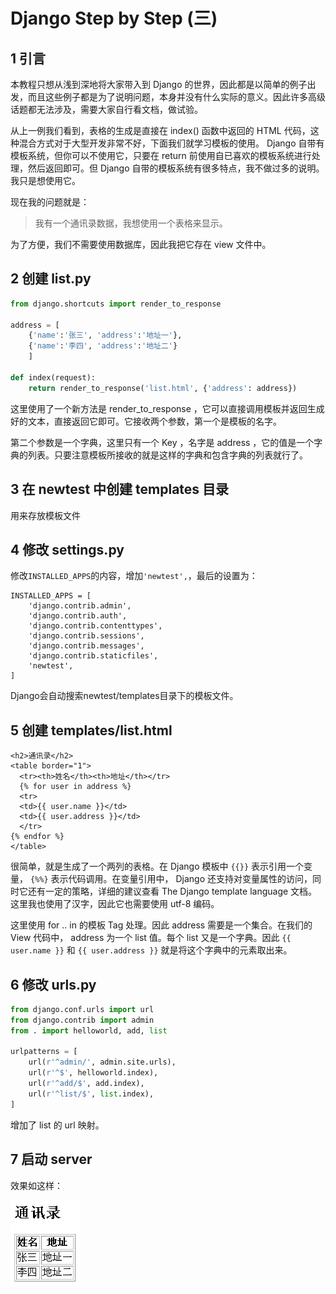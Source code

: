 # Django Step by Step (三)

## 1   引言

本教程只想从浅到深地将大家带入到 Django 的世界，因此都是以简单的例子出发，而且这些例子都是为了说明问题，本身并没有什么实际的意义。因此许多高级话题都无法涉及，需要大家自行看文档，做试验。

从上一例我们看到，表格的生成是直接在 index() 函数中返回的 HTML 代码，这种混合方式对于大型开发非常不好，下面我们就学习模板的使用。 Django 自带有模板系统，但你可以不使用它，只要在 return 前使用自已喜欢的模板系统进行处理，然后返回即可。但 Django 自带的模板系统有很多特点，我不做过多的说明。我只是想使用它。

现在我的问题就是：

>我有一个通讯录数据，我想使用一个表格来显示。

为了方便，我们不需要使用数据库，因此我把它存在 view 文件中。

## 2   创建 list.py

```python
from django.shortcuts import render_to_response

address = [
    {'name':'张三', 'address':'地址一'},
    {'name':'李四', 'address':'地址二'}
    ]

def index(request):
    return render_to_response('list.html', {'address': address})
```

这里使用了一个新方法是 render_to_response ，它可以直接调用模板并返回生成好的文本，直接返回它即可。它接收两个参数，第一个是模板的名字。

第二个参数是一个字典，这里只有一个 Key ，名字是 address ，它的值是一个字典的列表。只要注意模板所接收的就是这样的字典和包含字典的列表就行了。

## 3   在 newtest 中创建 templates 目录

用来存放模板文件

## 4   修改 settings.py

修改`INSTALLED_APPS`的内容，增加`'newtest',`，最后的设置为：

```
INSTALLED_APPS = [
    'django.contrib.admin',
    'django.contrib.auth',
    'django.contrib.contenttypes',
    'django.contrib.sessions',
    'django.contrib.messages',
    'django.contrib.staticfiles',
    'newtest',
]
```

Django会自动搜索newtest/templates目录下的模板文件。

## 5   创建 templates/list.html

```
<h2>通讯录</h2>
<table border="1">
  <tr><th>姓名</th><th>地址</th></tr>
  {% for user in address %}
  <tr>
  <td>{{ user.name }}</td>
  <td>{{ user.address }}</td>
  </tr>
{% endfor %}
</table>
```

很简单，就是生成了一个两列的表格。在 Django 模板中 `{{}}` 表示引用一个变量， `{%%}` 表示代码调用。在变量引用中， Django 还支持对变量属性的访问，同时它还有一定的策略，详细的建议查看 The Django template language 文档。这里我也使用了汉字，因此它也需要使用 utf-8 编码。

这里使用 for .. in 的模板 Tag 处理。因此 address 需要是一个集合。在我们的 View 代码中， address 为一个 list 值。每个 list 又是一个字典。因此 `{{ user.name }}` 和 `{{ user.address }}` 就是将这个字典中的元素取出来。

## 6   修改 urls.py

```python
from django.conf.urls import url
from django.contrib import admin
from . import helloworld, add, list

urlpatterns = [
    url(r'^admin/', admin.site.urls),
    url(r'^$', helloworld.index),
    url(r'^add/$', add.index),
    url(r'^list/$', list.index),
]
```

增加了 list 的 url 映射。

## 7   启动 server

效果如这样：

![](./chapter03.png)